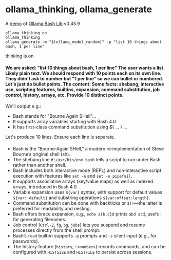 # ollama_thinking, ollama_generate

A [demo](../README.md#demos) of [Ollama Bash Lib](https://github.com/attogram/ollama-bash-lib) v0.45.9

```
ollama_thinking on
ollama_thinking
ollama_generate -m "$(ollama_model_random)" -p "list 10 things about bash, 1 per line"
```

thinking is on
#### <thinking>
#### We are asked: "list 10 things about bash, 1 per line" The user wants a list. Likely plain text. We should respond with 10 points each on its own line. They didn't ask to number but "1 per line" so we can bullet or numbered. Let's just do bullet points. The content: Some facts: shebang, interactive use, scripting features, builtins, expansion, command substitution, job control, history, arrays, etc. Provide 10 distinct points.

We'll output e.g.:

- Bash stands for "Bourne Again SHell"…
- It supports array variables starting with Bash 4.0
- It has first-class command substitution using $( … )
...

Let's produce 10 lines. Ensure each line is separate.
#### </thinking>

- Bash is the “Bourne‑Again SHell,” a modern re‑implementation of Steve Bourne’s original shell (sh).  
- The shebang line `#!/usr/bin/env bash` tells a script to run under Bash rather than another shell.  
- Bash includes both interactive mode (REPL) and non‑interactive script execution with features like `set -e` and `set -o pipefail`.  
- It supports associative arrays (key/value maps) as well as indexed arrays, introduced in Bash 4.0.  
- Variable expansion uses `${var}` syntax, with support for default values `${var:-default}` and substring operations `${var:offset:length}`.  
- Command substitution can be done with backticks or `$()`—the latter is preferred for readability and nesting.  
- Bash offers brace expansion, e.g., `echo a{b,c}d` prints `abd acd`, useful for generating filenames.  
- Job control (`Ctrl‑Z`, `fg`, `bg`, `jobs`) lets you suspend and resume processes directly from the shell prompt.  
- Bash’s `read` built‑in supports `-p` prompts and `-s` silent input (e.g., for passwords).  
- The history feature (`history`, `!<number>`) records commands, and can be configured with `HISTSIZE` and `HISTFILE` to persist across sessions.
